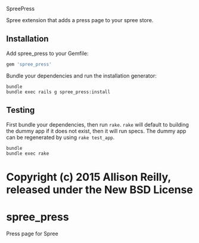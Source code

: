 SpreePress

Spree extension that adds a press page to your spree store.

Installation
------------

Add spree_press to your Gemfile:

```ruby
gem 'spree_press'
```

Bundle your dependencies and run the installation generator:

```shell
bundle
bundle exec rails g spree_press:install
```

Testing
-------

First bundle your dependencies, then run `rake`. `rake` will default to building the dummy app if it does not exist, then it will run specs. The dummy app can be regenerated by using `rake test_app`.

```shell
bundle
bundle exec rake
```

Copyright (c) 2015 Allison Reilly, released under the New BSD License
=======
# spree_press
Press page for Spree
